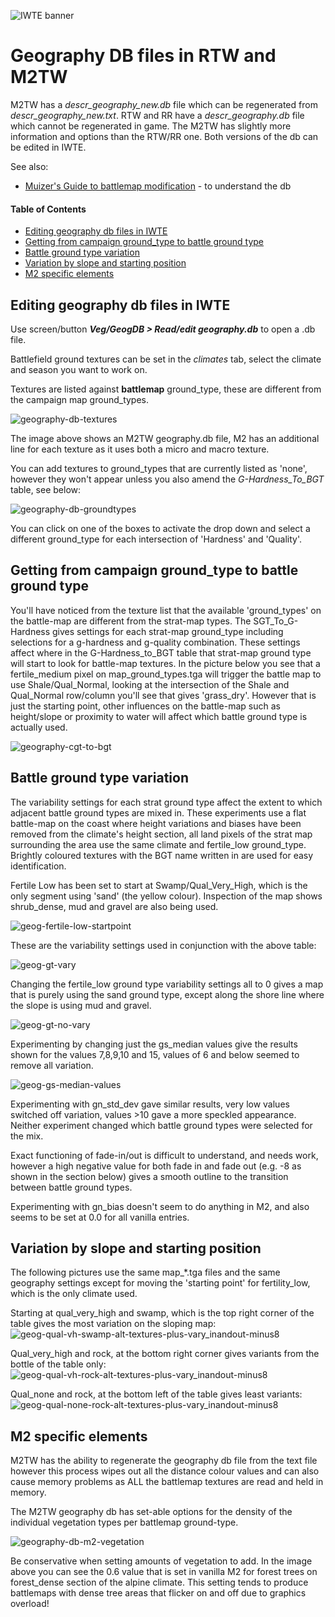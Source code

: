 ![IWTE banner](../IWTEgithub_images/IWTEbanner.jpg)
# Geography DB files in RTW and M2TW

M2TW has a *descr_geography_new.db* file which can be regenerated from *descr_geography_new.txt*.  RTW and RR have a *descr_geography.db* file which cannot be regenerated in game.  The M2TW has slightly more information and options than the RTW/RR one.  Both versions of the db can be edited in IWTE.

See also:
* [Muizer's Guide to battlemap modification](https://www.twcenter.net/forums/showthread.php?55785-Muizer-s-guide-to-battlemap-modification) - to understand the db

#### Table of Contents
* [Editing geography db files in IWTE](#editing-geography-db-files-in-iwte)
* [Getting from campaign ground_type to battle ground type](#getting-from-campaign-ground_type-to-battle-ground-type)
* [Battle ground type variation](#battle-ground-type-variation)
* [Variation by slope and starting position](#variation-by-slope-and-starting-position)
* [M2 specific elements](#m2-specific-elements)

## Editing geography db files in IWTE

Use screen/button ***Veg/GeogDB > Read/edit geography.db*** to open a .db file.

Battlefield ground textures can be set in the *climates* tab, select the climate and season you want to work on.

Textures are listed against **battlemap** ground_type, these are different from the campaign map ground_types.

![geography-db-textures](../IWTEgithub_images/geography-db-textures.jpg)

The image above shows an M2TW geography.db file, M2 has an additional line for each texture as it uses both a micro and macro texture.

You can add textures to ground_types that are currently listed as 'none', however they won't appear unless you also amend the *G-Hardness_To_BGT* table, see below:

![geography-db-groundtypes](../IWTEgithub_images/geography-db-groundtypes.jpg)

You can click on one of the boxes to activate the drop down and select a different ground_type for each intersection of 'Hardness' and 'Quality'.


## Getting from campaign ground_type to battle ground type

You'll have noticed from the texture list that the available 'ground_types' on the battle-map are different from the strat-map types.  The SGT_To_G-Hardness gives settings for each strat-map ground_type including selections for a g-hardness and g-quality combination.  These settings affect where in the G-Hardness_to_BGT table that strat-map ground type will start to look for battle-map textures.  In the picture below you see that a fertile_medium pixel on map_ground_types.tga will trigger the battle map to use Shale/Qual_Normal, looking at the intersection of the Shale and Qual_Normal row/column you'll see that gives 'grass_dry'.  However that is just the starting point, other influences on the battle-map such as height/slope or proximity to water will affect which battle ground type is actually used.

![geography-cgt-to-bgt](../IWTEgithub_images/geography-cgt-to-bgt.jpg)

## Battle ground type variation

The variability settings for each strat ground type affect the extent to which adjacent battle ground types are mixed in.  These experiments use a flat battle-map on the coast where height variations and biases have been removed from the climate's height section, all land pixels of the strat map surrounding the area use the same climate and fertile_low ground_type.  Brightly coloured textures with the BGT name written in are used for easy identification.

Fertile Low has been set to start at Swamp/Qual_Very_High, which is the only segment using 'sand' (the yellow colour).  Inspection of the map shows shrub_dense, mud and gravel are also being used.

![geog-fertile-low-startpoint](../IWTEgithub_images/geog-fertile-low-startpoint.jpg)

These are the variability settings used in conjunction with the above table:

![geog-gt-vary](../IWTEgithub_images/geog-gt-vary.jpg)

Changing the fertile_low ground type variability settings all to 0 gives a map that is purely using the sand ground type, except along the shore line where the slope is using mud and gravel.

![geog-gt-no-vary](../IWTEgithub_images/geog-gt-no-vary.jpg)

Experimenting by changing just the gs_median values give the results shown for the values 7,8,9,10 and 15, values of 6 and below seemed to remove all variation.

![geog-gs-median-values](../IWTEgithub_images/geog-gs-median-values.jpg)

Experimenting with gn_std_dev gave similar results, very low values switched off variation, values >10 gave a more speckled appearance.  Neither experiment changed which battle ground types were selected for the mix.

Exact functioning of fade-in/out is difficult to understand, and needs work, however a high negative value for both fade in and fade out (e.g. -8 as shown in the section below) gives a smooth outline to the transition between battle ground types.

Experimenting with gn_bias doesn't seem to do anything in M2, and also seems to be set at 0.0 for all vanilla entries.

## Variation by slope and starting position

The following pictures use the same map_*.tga files and the same geography settings except for moving the 'starting point' for fertility_low, which is the only climate used.

Starting at qual_very_high and swamp, which is the top right corner of the table gives the most variation on the sloping map:
![geog-qual-vh-swamp-alt-textures-plus-vary_inandout-minus8](../IWTEgithub_images/geog-qual-vh-swamp-alt-textures-plus-vary_inandout-minus8.jpg)

Qual_very_high and rock, at the bottom right corner gives variants from the bottle of the table only:
![geog-qual-vh-rock-alt-textures-plus-vary_inandout-minus8](../IWTEgithub_images/geog-qual-vh-rock-alt-textures-plus-vary_inandout-minus8.jpg)

Qual_none and rock, at the bottom left of the table gives least variants:
![geog-qual-none-rock-alt-textures-plus-vary_inandout-minus8](../IWTEgithub_images/geog-qual-none-rock-alt-textures-plus-vary_inandout-minus8.jpg)


## M2 specific elements

M2TW has the ability to regenerate the geography db file from the text file however this process wipes out all the distance colour values and can also cause memory problems as ALL the battlemap textures are read and held in memory.

The M2TW geography db has set-able options for the density of the individual vegetation types per battlemap ground-type.

![geography-db-m2-vegetation](../IWTEgithub_images/geography-db-m2-vegetation.jpg)

Be conservative when setting amounts of vegetation to add.  In the image above you can see the 0.6 value that is set in vanilla M2 for forest trees on forest_dense section of the alpine climate.  This setting tends to produce battlemaps with dense tree areas that flicker on and off due to graphics overload!




